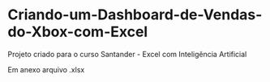 # Criando-um-Dashboard-de-Vendas-do-Xbox-com-Excel

Projeto criado para o curso Santander - Excel com Inteligência Artificial

Em anexo arquivo .xlsx
